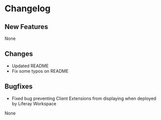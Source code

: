 # Changelog

## New Features

None

## Changes

- Updated README
- Fix some typos on README

## Bugfixes

- Fixed bug preventing Client Extensions from displaying when deployed by Liferay Workspace

None

